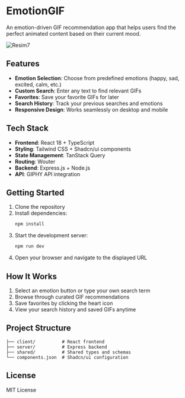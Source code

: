 # EmotionGIF

An emotion-driven GIF recommendation app that helps users find the perfect animated content based on their current mood.


![Resim7](https://github.com/user-attachments/assets/9f132dd8-98e3-4b89-aa47-ec6e7e7fb53d)


## Features

- **Emotion Selection**: Choose from predefined emotions (happy, sad, excited, calm, etc.)
- **Custom Search**: Enter any text to find relevant GIFs
- **Favorites**: Save your favorite GIFs for later
- **Search History**: Track your previous searches and emotions
- **Responsive Design**: Works seamlessly on desktop and mobile

## Tech Stack

- **Frontend**: React 18 + TypeScript
- **Styling**: Tailwind CSS + Shadcn/ui components
- **State Management**: TanStack Query
- **Routing**: Wouter
- **Backend**: Express.js + Node.js
- **API**: GIPHY API integration

## Getting Started

1. Clone the repository
2. Install dependencies:
   ```bash
   npm install
   ```
3. Start the development server:
   ```bash
   npm run dev
   ```
4. Open your browser and navigate to the displayed URL

## How It Works

1. Select an emotion button or type your own search term
2. Browse through curated GIF recommendations
3. Save favorites by clicking the heart icon
4. View your search history and saved GIFs anytime

## Project Structure

```
├── client/          # React frontend
├── server/          # Express backend
├── shared/          # Shared types and schemas
└── components.json  # Shadcn/ui configuration
```

## License

MIT License
